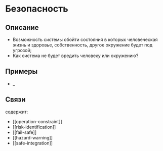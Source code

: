 
# Безопасность
## Описание
- Возможность системы обойти состояния в которых человеческая жизнь и здоровье, собственность, другое окружение будет под угрозой;
- Как система не будет вредить человеку или окружению?
## Примеры
- _

## Связи
содержит:
- [[operation-constraint]]
- [[risk-identification]]
- [[fail-safe]]
- [[hazard-warning]]
- [[safe-integration]]